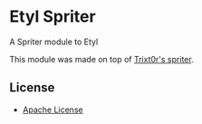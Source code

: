 # Etyl Spriter

A Spriter module to Etyl

This module was made on top of [Trixt0r's spriter](https://github.com/Trixt0r/spriter).

## License
- [Apache License](https://github.com/Trixt0r/spriter/blob/master/LICENSE.txt)




